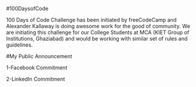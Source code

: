 #100DaysofCode

100 Days of Code Challenge has been initiated by freeCodeCamp and Alexander Kallaway is doing awesome work for the good of community. We are initiating this challenge for our College Students at MCA (KIET Group of Institutions, Ghaziabad) and would be working with similar set of rules and guidelines.

#My Public Announcement

1-Facebook Commitment

2-LinkedIn Commitment
